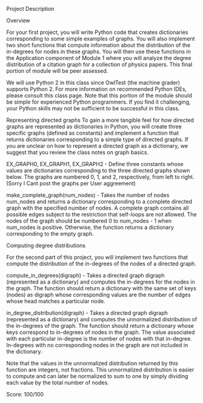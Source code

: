 Project Description

Overview

For your first project, you will write Python code that creates dictionaries corresponding to some simple examples of graphs. You will also implement two short functions that compute information about the distribution of the in-degrees for nodes in these graphs. You will then use these functions in the Application component of Module 1 where you will analyze the degree distribution of a citation graph for a collection of physics papers. This final portion of module will be peer assessed. 

We will use Python 2 in this class since OwlTest (the machine grader) supports Python 2. For more information on recommended Python IDEs, please consult this class page. Note that this portion of the module should be simple for experienced Python programmers. If you find it challenging, your Python skills may not be sufficient to be successful in this class. 

Representing directed graphs
To gain a more tangible feel for how directed graphs are represented as dictionaries in Python, you will create three specific graphs (defined as constants) and implement a function that returns dictionaries corresponding to a simple type of directed graphs. If you are unclear on how to represent a directed graph as a dictionary, we suggest that you review the class notes on graph basics. 

EX_GRAPH0, EX_GRAPH1, EX_GRAPH2 - Define three constants whose values are dictionaries corresponding to the three directed graphs shown below. The graphs are numbered 0, 1, and 2, respectively, from left to right. (Sorry I Cant post the graphs per User aggreement)

make_complete_graph(num_nodes) - Takes the number of nodes num_nodes and returns a dictionary corresponding to a complete directed graph with the specified number of nodes. A complete graph contains all possible edges subject to the restriction that self-loops are not allowed. The nodes of the graph should be numbered 0 to num_nodes - 1 when num_nodes is positive. Otherwise, the function returns a dictionary corresponding to the empty graph.

Computing degree distributions

For the second part of this project, you will implement two functions that compute the distribution of the in-degrees of the nodes of a directed graph. 

compute_in_degrees(digraph) - Takes a directed graph digraph (represented as a dictionary) and computes the in-degrees for the nodes in the graph. The function should return a dictionary with the same set of keys (nodes) as digraph whose corresponding values are the number of edges whose head matches a particular node. 

in_degree_distribution(digraph) - Takes a directed graph digraph (represented as a dictionary) and computes the unnormalized distribution of the in-degrees of the graph. The function should return a dictionary whose keys correspond to in-degrees of nodes in the graph. The value associated with each particular in-degree is the number of nodes with that in-degree. In-degrees with no corresponding nodes in the graph are not included in the dictionary. 

Note that the values in the unnormalized distribution returned by this function are integers, not fractions. This unnormalized distribution is easier to compute and can later be normalized to sum to one by simply dividing each value by the total number of nodes. 




Score: 100/100


